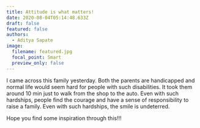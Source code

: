 ```yaml
---
title: Attitude is what matters!
date: 2020-08-04T05:14:48.633Z
draft: false
featured: false
authors:
  - Aditya Sapate
image:
  filename: featured.jpg
  focal_point: Smart
  preview_only: false
---
```

I came across this family yesterday. Both the parents are handicapped and normal life would seem hard for people with such disabilities. It took them around 10 min just to walk from the shop to the auto. Even with such hardships, people find the courage and have a sense of responsibility to raise a family. Even with such hardships, the smile is undeterred.



Hope you find some inspiration through this!!!